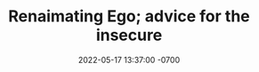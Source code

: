---
layout: post
title:  "Renaimating Ego; advice for the insecure"
date:   2022-05-17 13:37:00 -0700
categories: Psychology, Philosophy
---